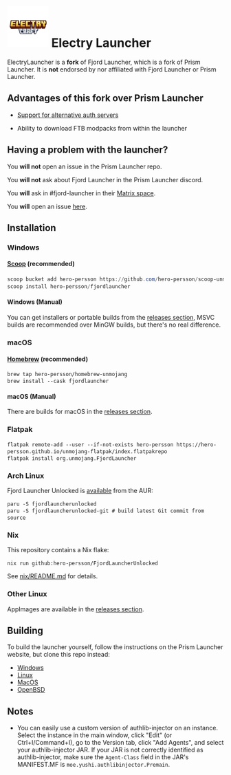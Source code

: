 # <img src="./program_info/org.unmojang.FjordLauncher.svg" alt="Electry Launcher logo" width="96"/> Electry Launcher

ElectryLauncher is a **fork** of Fjord Launcher, which is a fork of Prism Launcher. It is **not** endorsed by nor affiliated with Fjord Launcher or Prism Launcher.

## Advantages of this fork over Prism Launcher

- [Support for alternative auth servers](doc/alternative-auth-servers.md)

- Ability to download FTB modpacks from within the launcher

## Having a problem with the launcher?

You **will not** open an issue in the Prism Launcher repo.

You **will not** ask about Fjord Launcher in the Prism Launcher discord.

You **will** ask in #fjord-launcher in their [Matrix space](https://matrix.to/#/#unmojang:matrix.org).

You **will** open an issue [here](https://github.com/unmojang/FjordLauncher/issues).

## Installation

### Windows

#### [Scoop](https://scoop.sh) (recommended)

```PowerShell
scoop bucket add hero-persson https://github.com/hero-persson/scoop-unmojang
scoop install hero-persson/fjordlauncher
```

#### Windows (Manual)

You can get installers or portable builds from the [releases section](https://github.com/hero-persson/FjordLauncherUnlocked/releases/latest), MSVC builds are recommended over MinGW builds, but there's no real difference.

### macOS

#### [Homebrew](https://brew.sh) (recommended)

```Shell
brew tap hero-persson/homebrew-unmojang
brew install --cask fjordlauncher
```

#### macOS (Manual)

There are builds for macOS in the [releases section](https://github.com/hero-persson/FjordLauncherUnlocked/releases/latest).

### Flatpak

```Shell
flatpak remote-add --user --if-not-exists hero-persson https://hero-persson.github.io/unmojang-flatpak/index.flatpakrepo
flatpak install org.unmojang.FjordLauncher
```

### Arch Linux

Fjord Launcher Unlocked is [available](https://aur.archlinux.org/packages?O=0&K=fjordlauncherunlocked) from the AUR:

```Shell
paru -S fjordlauncherunlocked
paru -S fjordlauncherunlocked-git # build latest Git commit from source
```

### Nix

This repository contains a Nix flake:

```Shell
nix run github:hero-persson/FjordLauncherUnlocked
```

See [nix/README.md](nix/README.md) for details.

### Other Linux

AppImages are available in the [releases section](https://github.com/hero-persson/FjordLauncherUnlocked/releases/latest).

## Building

To build the launcher yourself, follow the instructions on the Prism Launcher website, but clone this repo instead:

- [Windows](https://prismlauncher.org/wiki/development/build-instructions/windows/)
- [Linux](https://prismlauncher.org/wiki/development/build-instructions/linux/)
- [MacOS](https://prismlauncher.org/wiki/development/build-instructions/macos/)
- [OpenBSD](https://prismlauncher.org/wiki/development/build-instructions/openbsd/)

## Notes

- You can easily use a custom version of authlib-injector on an instance. Select the instance in the main window, click "Edit" (or Ctrl+I/Command+I), go to the Version tab, click "Add Agents", and select your authlib-injector JAR. If your JAR is not correctly identified as authlib-injector, make sure the `Agent-Class` field in the JAR's MANIFEST.MF is `moe.yushi.authlibinjector.Premain`.
